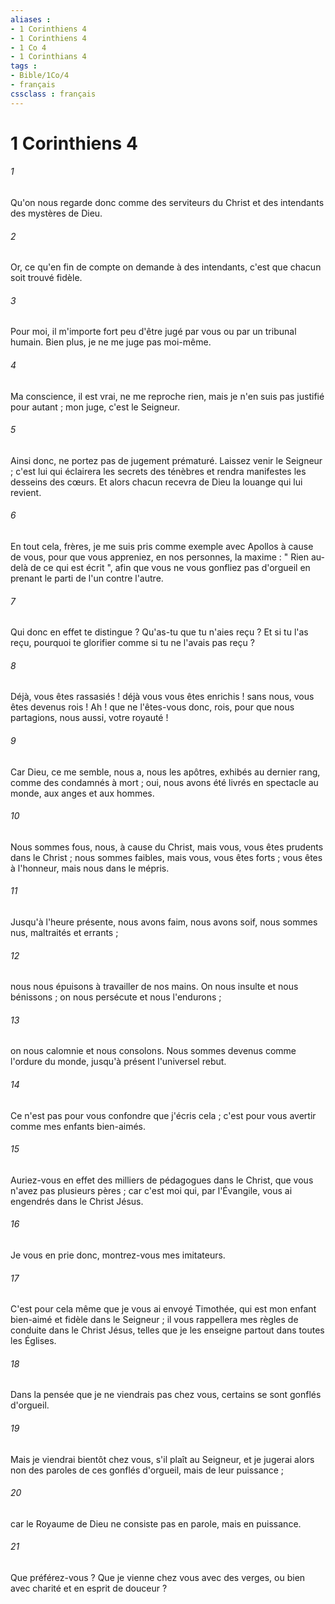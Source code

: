 ```yaml
---
aliases : 
- 1 Corinthiens 4
- 1 Corinthiens 4
- 1 Co 4
- 1 Corinthians 4
tags : 
- Bible/1Co/4
- français
cssclass : français
---
```


# 1 Corinthiens 4

###### 1
Qu'on nous regarde donc comme des serviteurs du Christ et des intendants des mystères de Dieu. 
###### 2
Or, ce qu'en fin de compte on demande à des intendants, c'est que chacun soit trouvé fidèle. 
###### 3
Pour moi, il m'importe fort peu d'être jugé par vous ou par un tribunal humain. Bien plus, je ne me juge pas moi-même. 
###### 4
Ma conscience, il est vrai, ne me reproche rien, mais je n'en suis pas justifié pour autant ; mon juge, c'est le Seigneur. 
###### 5
Ainsi donc, ne portez pas de jugement prématuré. Laissez venir le Seigneur ; c'est lui qui éclairera les secrets des ténèbres et rendra manifestes les desseins des cœurs. Et alors chacun recevra de Dieu la louange qui lui revient. 
###### 6
En tout cela, frères, je me suis pris comme exemple avec Apollos à cause de vous, pour que vous appreniez, en nos personnes, la maxime : " Rien au-delà de ce qui est écrit ", afin que vous ne vous gonfliez pas d'orgueil en prenant le parti de l'un contre l'autre. 
###### 7
Qui donc en effet te distingue ? Qu'as-tu que tu n'aies reçu ? Et si tu l'as reçu, pourquoi te glorifier comme si tu ne l'avais pas reçu ? 
###### 8
Déjà, vous êtes rassasiés ! déjà vous vous êtes enrichis ! sans nous, vous êtes devenus rois ! Ah ! que ne l'êtes-vous donc, rois, pour que nous partagions, nous aussi, votre royauté ! 
###### 9
Car Dieu, ce me semble, nous a, nous les apôtres, exhibés au dernier rang, comme des condamnés à mort ; oui, nous avons été livrés en spectacle au monde, aux anges et aux hommes. 
###### 10
Nous sommes fous, nous, à cause du Christ, mais vous, vous êtes prudents dans le Christ ; nous sommes faibles, mais vous, vous êtes forts ; vous êtes à l'honneur, mais nous dans le mépris. 
###### 11
Jusqu'à l'heure présente, nous avons faim, nous avons soif, nous sommes nus, maltraités et errants ; 
###### 12
nous nous épuisons à travailler de nos mains. On nous insulte et nous bénissons ; on nous persécute et nous l'endurons ; 
###### 13
on nous calomnie et nous consolons. Nous sommes devenus comme l'ordure du monde, jusqu'à présent l'universel rebut. 
###### 14
Ce n'est pas pour vous confondre que j'écris cela ; c'est pour vous avertir comme mes enfants bien-aimés. 
###### 15
Auriez-vous en effet des milliers de pédagogues dans le Christ, que vous n'avez pas plusieurs pères ; car c'est moi qui, par l'Évangile, vous ai engendrés dans le Christ Jésus. 
###### 16
Je vous en prie donc, montrez-vous mes imitateurs. 
###### 17
C'est pour cela même que je vous ai envoyé Timothée, qui est mon enfant bien-aimé et fidèle dans le Seigneur ; il vous rappellera mes règles de conduite dans le Christ Jésus, telles que je les enseigne partout dans toutes les Églises. 
###### 18
Dans la pensée que je ne viendrais pas chez vous, certains se sont gonflés d'orgueil. 
###### 19
Mais je viendrai bientôt chez vous, s'il plaît au Seigneur, et je jugerai alors non des paroles de ces gonflés d'orgueil, mais de leur puissance ; 
###### 20
car le Royaume de Dieu ne consiste pas en parole, mais en puissance. 
###### 21
Que préférez-vous ? Que je vienne chez vous avec des verges, ou bien avec charité et en esprit de douceur ? 
